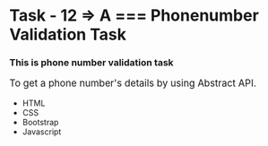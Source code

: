 # Task - 12 => A === Phonenumber Validation Task

<h3>This is phone number validation task</h3>
<p style="font-size:17px;">To get a phone number's details by using <a href="https://www.abstractapi.com/api/phone-validation-api" style="text-decoration: none;" target="_new">Abstract</a> API.</P>

<ul>
<li>HTML</li>
<li>CSS</li>
<li>Bootstrap</li>
<li>Javascript</li>
</ul>
